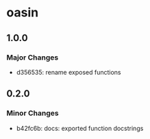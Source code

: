 # oasin

## 1.0.0

### Major Changes

- d356535: rename exposed functions

## 0.2.0

### Minor Changes

- b42fc6b: docs: exported function docstrings

